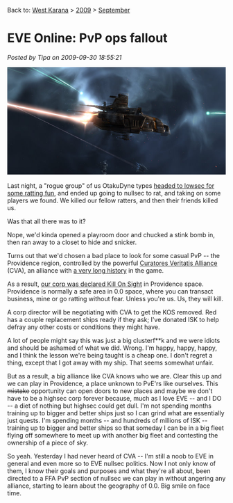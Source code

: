 Back to: [West Karana](/posts/westkarana.md) > [2009](/posts/2009/westkarana.md) > [September](./westkarana.md)
# EVE Online: PvP ops fallout

*Posted by Tipa on 2009-09-30 18:55:21*

![C beams on fire off the shoulder of Orion](../../../uploads/2009/09/ExeFile-2009-09-08-20-34-50-99.jpg "C beams on fire off the shoulder of Orion")

Last night, a "rogue group" of us OtakuDyne types [headed to lowsec for some ratting fun](../../../index.php/2009/09/29/eve-online-first-pvp-ops/), and ended up going to nullsec to rat, and taking on some players we found. We killed our fellow ratters, and then their friends killed us. 

Was that all there was to it?

Nope, we'd kinda opened a playroom door and chucked a stink bomb in, then ran away to a closet to hide and snicker.

Turns out that we'd chosen a bad place to look for some casual PvP -- the Providence region, controlled by the powerful [Curatores Veritatis Alliance](http://cva-eve.org/) (CVA), an alliance with [a very long history](http://wiki.eveonline.com/wiki/Curatores_Veritatis_Alliance_%28Player_alliance%29) in the game.

As a result, [our corp was declared Kill On Sight](http://www.graffe.com/forums/showthread.php?t=65898) in Providence space. Providence is normally a safe area in 0.0 space, where you can transact business, mine or go ratting without fear. Unless you're us. Us, they will kill.

A corp director will be negotiating with CVA to get the KOS removed. Red has a couple replacement ships ready if they ask; I've donated ISK to help defray any other costs or conditions they might have.

A lot of people might say this was just a big clusterf**k and we were idiots and should be ashamed of what we did. Wrong. I'm happy, happy, happy, and I think the lesson we're being taught is a cheap one. I don't regret a thing, except that I got away with my ship. That seems somewhat unfair.

But as a result, a big alliance like CVA knows who we are. Clear this up and we can play in Providence, a place unknown to PvE'rs like ourselves. This ~~mistake~~ opportunity can open doors to new places and maybe we don't have to be a highsec corp forever because, much as I love EVE -- and I DO -- a diet of nothing but highsec could get dull. I'm not spending months training up to bigger and better ships just so I can grind what are essentially just quests. I'm spending months -- and hundreds of millions of ISK -- training up to bigger and better ships so that someday I can be in a big fleet flying off somewhere to meet up with another big fleet and contesting the ownership of a piece of sky.

So yeah. Yesterday I had never heard of CVA -- I'm still a noob to EVE in general and even more so to EVE nullsec politics. Now I not only know of them, I know their goals and purposes and what they're all about, been directed to a FFA PvP section of nullsec we can play in without angering any alliance, starting to learn about the geography of 0.0. Big smile on face time.

